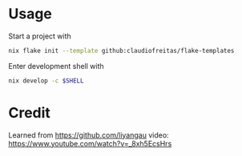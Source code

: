 # Usage

Start a project with

```sh
nix flake init --template github:claudiofreitas/flake-templates
```

Enter development shell with

```sh
nix develop -c $SHELL
```

# Credit

Learned from https://github.com/liyangau video:
https://www.youtube.com/watch?v=_8xh5EcsHrs
